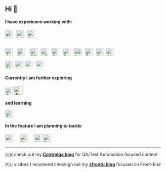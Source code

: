## Hi :wave:

#### I have experience working with:

<img alt="JavaScript" title="JavaScript" src="https://user-images.githubusercontent.com/1680157/87443764-4af82c80-c5cc-11ea-82c2-c368ee12cf6d.png" height="24"> &nbsp;
<img alt="typescript" title="TypeScript" src="https://seekicon.com/free-icon-download/typescript_2.svg" height="24">&nbsp;&nbsp;
<img alt="Python" title="Python" src="https://www.seekicon.com/free-icon-download/python_4.svg" height="24">  &nbsp;&nbsp;

<br><img alt="Angular" title="Angular" src="https://www.seekicon.com/free-icon-download/angular_4.svg" height="24"> &nbsp; &nbsp;<img alt="ReactJS" title="ReactJS" src="https://seekicon.com/free-icon-download/react_5.svg" height="24"> &nbsp;&nbsp;  <img alt="CSS" title="CSS" src="https://user-images.githubusercontent.com/1680157/87443759-4a5f9600-c5cc-11ea-8ae0-715433c1f781.png" height="24">&nbsp;&nbsp;
<img alt="HTML" title="HTML" src="https://user-images.githubusercontent.com/1680157/87443762-4af82c80-c5cc-11ea-85cf-57be0e83c169.png" height="24">&nbsp;&nbsp;
<img alt="SaSS" title="SASS" src="https://www.pngkit.com/png/detail/377-3771972_sass.png" height="24">&nbsp;&nbsp; <img alt="Redux" title="Redux" src="https://www.seekicon.com/free-icon-download/redux_2.svg" height="24"> &nbsp; <img alt="jQuery" title="jQuery" src="https://www.seekicon.com/free-icon-download/jquery_1.svg" height="24"> &nbsp; <img alt="Bootstrap" title="Bootstrap" src="https://www.seekicon.com/free-icon-download/bootstrap_7.svg" height="24"> &nbsp;
<img alt="Gatsby" title="Gatsby" src="https://www.seekicon.com/free-icon-download/gatsbyjs_1.svg" height="24">&nbsp;
 <img alt="WordPress" title="WordPress" src="https://www.seekicon.com/free-icon-download/wordpress_7.svg" height="24"> &nbsp;&nbsp;


<img alt="Git" title="Git" src="https://user-images.githubusercontent.com/1680157/87443755-49c6ff80-c5cc-11ea-954a-579f7c72873a.png" height="24">&nbsp;
<img src="https://www.vectorlogo.zone/logos/babeljs/babeljs-icon.svg" alt="babel" width="24" height="24"/> &nbsp;<img src="https://www.seekicon.com/free-icon-download/gulp_4.svg" alt="gulp" width="24" height="24"/> &nbsp; <img src="https://www.seekicon.com/free-icon-download/webpack_2.svg" alt="webpack" width="24" height="24"/>&nbsp;

  
#### Currently I am further exploring

<img alt="Cypress" title="Cypress" src="https://seekicon.com/free-icon-download/cypress_1.svg" height="24"> <img alt="Playwright" title="Playwright" src="https://playwright.dev/img/playwright-logo.svg" height="28">

**and learning**

<img alt="C#" title="C#" src="https://learn.microsoft.com/en-us/windows/images/csharp-logo.png" height="24">



#### In the feature I am planning to tackle
<img alt="puppeteer" title="Cypress" src="https://seekicon.com/free-icon-download/puppeteer_1.svg" height="24">  &nbsp;&nbsp;&nbsp;&nbsp; <img alt="Node.js" title="Node.js" src="https://www.seekicon.com/free-icon-download/nodejs-wordmark_1.svg" height="24"> &nbsp;&nbsp;&nbsp;&nbsp; <img alt="Express" title="Express" src="https://expressjs.com/images/express-facebook-share.png" height="24"> <img alt="Appium" title="Appium" src="https://seekicon.com/free-icon-download/appium_1.svg" height="24"> &nbsp;&nbsp;&nbsp;&nbsp;




---

🇬🇧 check out my **[Controlqa blog](https://kostyrko.github.io/kontrolqa/)** for QA/Test Automation focused content

🇵🇱 visitors I recomend checkign out my **[zfrontu blog](https://kostyrko.github.io/zfrontu/)** focused on Front-End 
